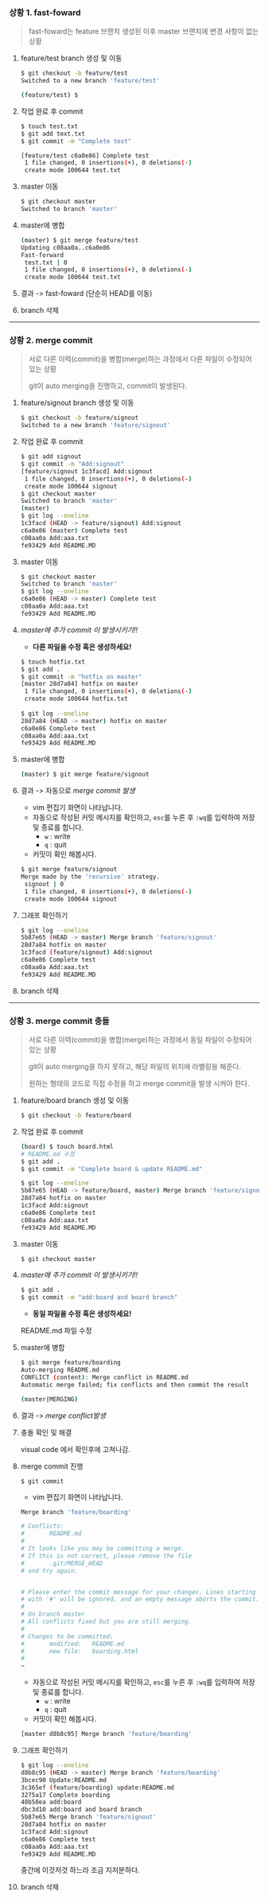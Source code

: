 ### 상황 1. fast-foward

> fast-foward는 feature 브랜치 생성된 이후 master 브랜치에 변경 사항이 없는 상황

1. feature/test branch 생성 및 이동

   ```bash
   $ git checkout -b feature/test
   Switched to a new branch 'feature/test'
   
   (feature/test) $
   ```

   

2. 작업 완료 후 commit

   ```bash
   $ touch test.txt
   $ git add text.txt
   $ git commit -m "Complete test"
   
   [feature/test c6a0e86] Complete test
    1 file changed, 0 insertions(+), 0 deletions(-)
    create mode 100644 test.txt
   
   ```

   

3. master 이동

   ```bash
   $ git checkout master
   Switched to branch 'master'
   
   ```

   

4. master에 병합

   ```bash
   (master) $ git merge feature/test
   Updating c08aa0a..c6a0e86
   Fast-forward
    test.txt | 0
    1 file changed, 0 insertions(+), 0 deletions(-)
    create mode 100644 test.txt
   ```

   

5. 결과 -> fast-foward (단순히 HEAD를 이동)

6. branch 삭제

------

### 상황 2. merge commit

> 서로 다른 이력(commit)을 병합(merge)하는 과정에서 다른 파일이 수정되어 있는 상황
>
> git이 auto merging을 진행하고, commit이 발생된다.

1. feature/signout branch 생성 및 이동

   ```bash
   $ git checkout -b feature/signout
   Switched to a new branch 'feature/signout'
   ```

2. 작업 완료 후 commit

   ```bash
   $ git add signout
   $ git commit -m "Add:signout"
   [feature/signout 1c3facd] Add:signout
    1 file changed, 0 insertions(+), 0 deletions(-)
    create mode 100644 signout
   $ git checkout master
   Switched to branch 'master'
   (master)
   $ git log --oneline
   1c3facd (HEAD -> feature/signout) Add:signout
   c6a0e86 (master) Complete test
   c08aa0a Add:aaa.txt
   fe93429 Add README.MD
   
   ```

   

   

3. master 이동

   ```bash
   $ git checkout master
   Switched to branch 'master'
   $ git log --oneline
   c6a0e86 (HEAD -> master) Complete test
   c08aa0a Add:aaa.txt
   fe93429 Add README.MD
   ```

   

4. *master에 추가 commit 이 발생시키기!!*

   - **다른 파일을 수정 혹은 생성하세요!**

   ```bash
   $ touch hotfix.txt
   $ git add .
   $ git commit -m "hotfix on master"
   [master 28d7a84] hotfix on master
    1 file changed, 0 insertions(+), 0 deletions(-)
    create mode 100644 hotfix.txt
    
   $ git log --oneline
   28d7a84 (HEAD -> master) hotfix on master
   c6a0e86 Complete test
   c08aa0a Add:aaa.txt
   fe93429 Add README.MD
   
   
   ```

   

5. master에 병합

   ```bash
   (master) $ git merge feature/signout
   
   ```

   

6. 결과 -> 자동으로 *merge commit 발생*

   - vim 편집기 화면이 나타납니다.
   - 자동으로 작성된 커밋 메시지를 확인하고, `esc`를 누른 후 `:wq`를 입력하여 저장 및 종료를 합니다.
     - `w` : write
     - `q` : quit
   - 커밋이 확인 해봅시다.

   ```bash
   $ git merge feature/signout
   Merge made by the 'recursive' strategy.
    signout | 0
    1 file changed, 0 insertions(+), 0 deletions(-)
    create mode 100644 signout
   ```

   

7. 그래프 확인하기

   ```bash
   $ git log --oneline
   5b87e65 (HEAD -> master) Merge branch 'feature/signout'
   28d7a84 hotfix on master
   1c3facd (feature/signout) Add:signout
   c6a0e86 Complete test
   c08aa0a Add:aaa.txt
   fe93429 Add README.MD
   ```

   

8. branch 삭제

------

### 상황 3. merge commit 충돌

> 서로 다른 이력(commit)을 병합(merge)하는 과정에서 동일 파일이 수정되어 있는 상황
>
> git이 auto merging을 하지 못하고, 해당 파일의 위치에 라벨링을 해준다.
>
> 원하는 형태의 코드로 직접 수정을 하고 merge commit을 발생 시켜야 한다.

1. feature/board branch 생성 및 이동

   ```bash
   $ git checkout -b feature/board
   ```

   

2. 작업 완료 후 commit

   ```bash
   (board) $ touch board.html
   # README.md 수정
   $ git add .
   $ git commit -m "Complete board & update README.md"
   
   $ git log --oneline
   5b87e65 (HEAD -> feature/board, master) Merge branch 'feature/signout'
   28d7a84 hotfix on master
   1c3facd Add:signout
   c6a0e86 Complete test
   c08aa0a Add:aaa.txt
   fe93429 Add README.MD
   ```

   

3. master 이동

   ```bash
   $ git checkout master
   ```

   

4. *master에 추가 commit 이 발생시키기!!*

   ```bash
   $ git add .
   $ git commit -m "add:board and board branch"
   ```

   

   - **동일 파일을 수정 혹은 생성하세요!**

   README.md 파일 수정

5. master에 병합

   ```bash
   $ git merge feature/boarding
   Auto-merging README.md
   CONFLICT (content): Merge conflict in README.md
   Automatic merge failed; fix conflicts and then commit the result
   
   (master|MERGING)
   ```

   

6. 결과 -> *merge conflict발생*

7. 충돌 확인 및 해결

   visual code 에서 확인후에 고쳐나감.

8. merge commit 진행

   ```
   $ git commit
   ```

   - vim 편집기 화면이 나타납니다.

   ```bash
   Merge branch 'feature/boarding'
   
   # Conflicts:
   #       README.md
   #
   # It looks like you may be committing a merge.
   # If this is not correct, please remove the file
   #       .git/MERGE_HEAD
   # and try again.
   
   
   # Please enter the commit message for your changes. Lines starting
   # with '#' will be ignored, and an empty message aborts the commit.
   #
   # On branch master
   # All conflicts fixed but you are still merging.
   #
   # Changes to be committed:
   #       modified:   README.md
   #       new file:   boarding.html
   #
   ~
   ```

   

   - 자동으로 작성된 커밋 메시지를 확인하고, `esc`를 누른 후 `:wq`를 입력하여 저장 및 종료를 합니다.
     - `w` : write
     - `q` : quit
   - 커밋이 확인 해봅시다.

   ```bash
   [master d8b8c95] Merge branch 'feature/boarding'
   ```

   

9. 그래프 확인하기

   ```bash
   $ git log --oneline
   d8b8c95 (HEAD -> master) Merge branch 'feature/boarding'
   3bcec90 Update:README.md
   3c365ef (feature/boarding) update:README.md
   3275a17 Complete boarding
   48b58ea add:board
   dbc3d10 add:board and board branch
   5b87e65 Merge branch 'feature/signout'
   28d7a84 hotfix on master
   1c3facd Add:signout
   c6a0e86 Complete test
   c08aa0a Add:aaa.txt
   fe93429 Add README.MD
   ```

   중간에 이것저것 하느라 조금 지저분하다.

10. branch 삭제


